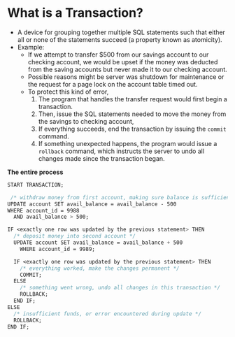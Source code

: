 # What is a Transaction?

- A device for grouping together multiple SQL statements such that either all or none of the statements succeed (a property known as atomicity).
- Example:
  - If we attempt to transfer $500 from our savings account to our checking account, we would be upset if the money was deducted from the saving accounts but never made it to our checking account.
  - Possible reasons might be server was shutdown for maintenance or the request for a page lock on the account table timed out.
  - To protect this kind of error, 
    1. The program that handles the transfer request would first begin a transaction.
    2. Then, issue the SQL statements needed to move the money from the savings to checking account,
    3. If everything succeeds, end the transaction by issuing the `commit` command.
    4. If something unexpected happens, the program would issue a `rollback` command, which instructs the server to undo all changes made since the transaction began.

**The entire process**

```css
START TRANSACTION;

 /* withdraw money from first account, making sure balance is sufficient */
UPDATE account SET avail_balance = avail_balance - 500
WHERE account_id = 9988
  AND avail_balance > 500;

IF <exactly one row was updated by the previous statement> THEN
  /* deposit money into second account */
  UPDATE account SET avail_balance = avail_balance + 500
    WHERE account_id = 9989;

  IF <exactly one row was updated by the previous statement> THEN
    /* everything worked, make the changes permanent */
    COMMIT;
  ELSE
    /* something went wrong, undo all changes in this transaction */
    ROLLBACK;
  END IF;
ELSE
  /* insufficient funds, or error encountered during update */
  ROLLBACK;
END IF;
```

